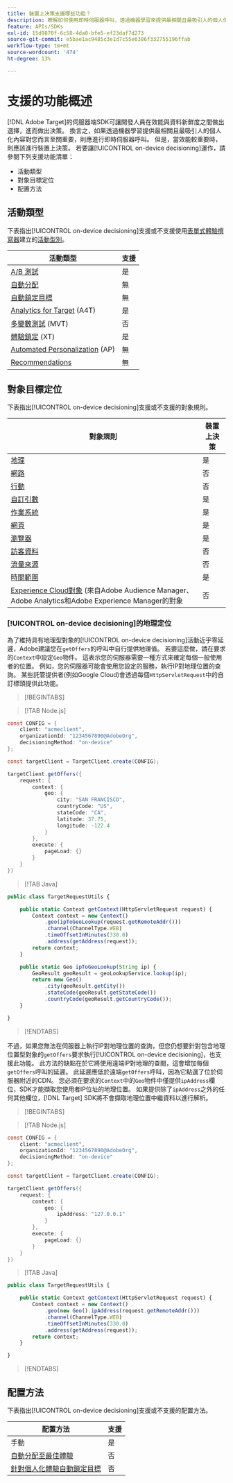 ```yaml
---
title: 裝置上決策支援哪些功能？
description: 瞭解如何使用即時伺服器呼叫，透過機器學習來提供最相關且最吸引人的個人化內容。
feature: APIs/SDKs
exl-id: 15d9870f-6c58-4da0-bfe5-ef23daf7d273
source-git-commit: e5bae1ac9485c3e1d7c55e6386f332755196ffab
workflow-type: tm+mt
source-wordcount: '474'
ht-degree: 13%

---
```


# 支援的功能概述

[!DNL Adobe Target]的伺服器端SDK可讓開發人員在效能與資料新鮮度之間做出選擇，進而做出決策。 換言之，如果透過機器學習提供最相關且最吸引人的個人化內容對您而言至關重要，則應進行即時伺服器呼叫。 但是，當效能較重要時，則應該進行裝置上決策。 若要讓[!UICONTROL on-device decisioning]運作，請參閱下列支援功能清單：

* 活動類型
* 對象目標定位
* 配置方法

## 活動類型

下表指出[!UICONTROL on-device decisioning]支援或不支援使用[表單式體驗撰寫器](https://experienceleague.adobe.com/docs/target/using/experiences/form-experience-composer.html?lang=zh-Hant&)建立的[活動型別](https://experienceleague.adobe.com/docs/target/using/activities/target-activities-guide.html?lang=zh-Hant)。

| 活動類型 | 支援 |
| --- | --- |
| [A/B 測試](https://experienceleague.adobe.com/docs/target/using/activities/abtest/test-ab.html?lang=zh-Hant) | 是 |
| [自動分配](https://experienceleague.adobe.com/docs/target/using/activities/auto-allocate/automated-traffic-allocation.html?lang=zh-Hant) | 無 |
| [自動鎖定目標](https://experienceleague.adobe.com/docs/target/using/activities/auto-target/auto-target-to-optimize.html?lang=zh-Hant) | 無 |
| [Analytics for Target](https://experienceleague.adobe.com/docs/target/using/integrate/a4t/a4t.html?lang=zh-Hant) (A4T) | 是 |
| [多變數測試](https://experienceleague.adobe.com/docs/target/using/activities/multivariate-test/multivariate-testing.html?lang=zh-Hant) (MVT) | 否 |
| [體驗鎖定](https://experienceleague.adobe.com/docs/target/using/activities/experience-targeting/experience-target.html?lang=zh-Hant) (XT) | 是 |
| [Automated Personalization](https://experienceleague.adobe.com/docs/target/using/activities/automated-personalization/automated-personalization.html?lang=zh-Hant) (AP) | 無 |
| [Recommendations](https://experienceleague.adobe.com/docs/target/using/recommendations/recommendations.html?lang=zh-Hant) | 無 |


## 對象目標定位

下表指出[!UICONTROL on-device decisioning]支援或不支援的對象規則。

| 對象規則 | 裝置上決策 |
| --- | --- |
| [地理](https://experienceleague.adobe.com/docs/target/using/audiences/create-audiences/categories-audiences/geo.html?lang=zh-Hant) | 是 |
| [網路](https://experienceleague.adobe.com/docs/target/using/audiences/create-audiences/categories-audiences/network.html?lang=zh-Hant) | 否 |
| [行動](https://experienceleague.adobe.com/docs/target/using/audiences/create-audiences/categories-audiences/mobile.html?lang=zh-Hant) | 否 |
| [自訂引數](https://experienceleague.adobe.com/docs/target/using/audiences/create-audiences/categories-audiences/custom-parameters.html?lang=zh-Hant) | 是 |
| [作業系統 &#x200B;](https://experienceleague.adobe.com/docs/target/using/audiences/create-audiences/categories-audiences/operating-system.html?lang=zh-Hant) | 是 |
| [網頁](https://experienceleague.adobe.com/docs/target/using/audiences/create-audiences/categories-audiences/site-pages.html?lang=zh-Hant) | 是 |
| [瀏覽器](https://experienceleague.adobe.com/docs/target/using/audiences/create-audiences/categories-audiences/browser.html?lang=zh-Hant) | 是 |
| [訪客資料](https://experienceleague.adobe.com/docs/target/using/audiences/create-audiences/categories-audiences/visitor-profile.html?lang=zh-Hant) | 否 |
| [流量來源](https://experienceleague.adobe.com/docs/target/using/audiences/create-audiences/categories-audiences/traffic-sources.html?lang=zh-Hant) | 否 |
| [時間範圍](https://experienceleague.adobe.com/docs/target/using/audiences/create-audiences/categories-audiences/time-frame.html?lang=zh-Hant) | 是 |
| [Experience Cloud對象](https://experienceleague.adobe.com/docs/target/using/integrate/mmp.html?lang=zh-Hant) (來自Adobe Audience Manager、Adobe Analytics和Adobe Experience Manager的對象 | 否 |

### [!UICONTROL on-device decisioning]的地理定位

為了維持具有地理型對象的[!UICONTROL on-device decisioning]活動近乎零延遲，Adobe建議您在`getOffers`的呼叫中自行提供地理值。 若要這麼做，請在要求的`Context`中設定`Geo`物件。 這表示您的伺服器需要一種方式來確定每個一般使用者的位置。 例如，您的伺服器可能會使用您設定的服務，執行IP對地理位置的查詢。 某些託管提供者(例如Google Cloud)會透過每個`HttpServletRequest`中的自訂標頭提供此功能。

>[!BEGINTABS]

>[!TAB Node.js]

```csharp {line-numbers="true"}
const CONFIG = {
    client: "acmeclient",
    organizationId: "1234567890@AdobeOrg",
    decisioningMethod: "on-device"
};

const targetClient = TargetClient.create(CONFIG);

targetClient.getOffers({
    request: {
        context: {
            geo: {
                city: "SAN FRANCISCO",
                countryCode: "US",
                stateCode: "CA",
                latitude: 37.75,
                longitude: -122.4
            }
        },
        execute: {
            pageLoad: {}
        }
    }
})
```

>[!TAB Java]

```javascript {line-numbers="true"}
public class TargetRequestUtils {

    public static Context getContext(HttpServletRequest request) {
        Context context = new Context()
            .geo(ipToGeoLookup(request.getRemoteAddr()))
            .channel(ChannelType.WEB)
            .timeOffsetInMinutes(330.0)
            .address(getAddress(request));
        return context;
    }

    public static Geo ipToGeoLookup(String ip) {
        GeoResult geoResult = geoLookupService.lookup(ip);
        return new Geo()
            .city(geoResult.getCity())
            .stateCode(geoResult.getStateCode())
            .countryCode(geoResult.getCountryCode());
    }

}
```

>[!ENDTABS]

不過，如果您無法在伺服器上執行IP對地理位置的查詢，但您仍想要針對包含地理位置型對象的`getOffers`要求執行[!UICONTROL on-device decisioning]，也支援此功能。 此方法的缺點在於它將使用遠端IP對地理的查閱，這會增加每個`getOffers`呼叫的延遲。 此延遲應低於遠端`getOffers`呼叫，因為它點選了位於伺服器附近的CDN。 您必須在要求的`Context`中的`Geo`物件中僅提供`ipAddress`欄位，SDK才能擷取您使用者IP位址的地理位置。 如果提供除了`ipAddress`之外的任何其他欄位，[!DNL Target] SDK將不會擷取地理位置中繼資料以進行解析。


>[!BEGINTABS]

>[!TAB Node.js]

```csharp {line-numbers="true"}
const CONFIG = {
    client: "acmeclient",
    organizationId: "1234567890@AdobeOrg",
    decisioningMethod: "on-device"
};

const targetClient = TargetClient.create(CONFIG);

targetClient.getOffers({
    request: {
        context: {
            geo: {
                ipAddress: "127.0.0.1"
            }
        },
        execute: {
            pageLoad: {}
        }
    }
})
```

>[!TAB Java]

```javascript {line-numbers="true"}
public class TargetRequestUtils {

    public static Context getContext(HttpServletRequest request) {
        Context context = new Context()
            .geo(new Geo().ipAddress(request.getRemoteAddr()))
            .channel(ChannelType.WEB)
            .timeOffsetInMinutes(330.0)
            .address(getAddress(request));
        return context;
    }

}
```

>[!ENDTABS]

## 配置方法

下表指出[!UICONTROL on-device decisioning]支援或不支援的配置方法。

| 配置方法 | 支援 |
| --- | --- |
| 手動 | 是 |
| [自動分配至最佳體驗](https://experienceleague.adobe.com/docs/target/using/activities/auto-allocate/automated-traffic-allocation.html?lang=zh-Hant) | 否 |
| [針對個人化體驗自動鎖定目標](https://experienceleague.adobe.com/docs/target/using/activities/auto-target-to-optimize.html?lang=zh-Hant) | 否 |
